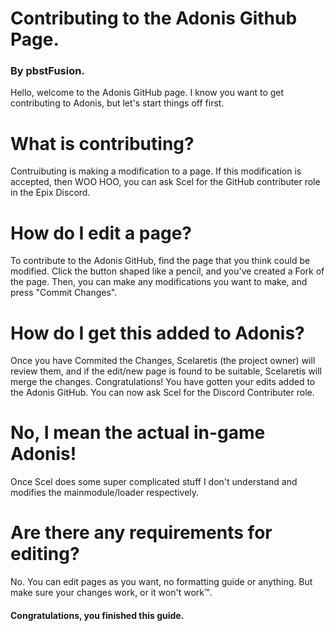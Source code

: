 # Contributing to the Adonis Github Page.
### By pbstFusion.

Hello, welcome to the Adonis GitHub page. I know you want to get contributing to Adonis, but let's start things off first.

# What is  contributing?

Contruibuting is making a modification to a page. If this modification is accepted, then WOO HOO, you can ask Scel for the GitHub contributer role in the Epix Discord.

# How do I edit a page?

To contribute to the Adonis GitHub, find the page that you think could be modified. Click the button shaped like a pencil, and you've created a Fork of the page. Then, you can make any modifications you want to make, and press "Commit Changes". 

# How do I get this added to Adonis?

Once you have Commited the Changes, Scelaretis (the project owner) will review them, and if the edit/new page is found to be suitable, Scelaretis will merge the changes. Congratulations! You have gotten your edits added to the Adonis GitHub. You can now ask Scel for the Discord Contributer role. 

# No, I mean the actual in-game Adonis!

Once Scel does some super complicated stuff I don't understand and modifies the mainmodule/loader respectively.

# Are there any requirements for editing?

No. You can edit pages as you want, no formatting guide or anything. But make sure your changes work, or it won't work:tm:.

#### Congratulations, you finished this guide. 
